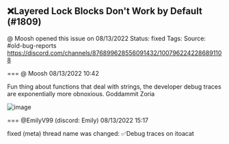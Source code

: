 ## ❌Layered Lock Blocks Don't Work by Default (#1809)
@ Moosh opened this issue on 08/13/2022
Status: fixed
Tags: 
Source: #old-bug-reports https://discord.com/channels/876899628556091432/1007962242286891108


=== @ Moosh 08/13/2022 10:42

Fun thing about functions that deal with strings, the developer debug traces are exponentially more obnoxious. Goddammit Zoria

![image](https://cdn.discordapp.com/attachments/1007962242286891108/1007962256509767740/unknown.png?ex=65ec3d00&is=65d9c800&hm=116169847b8ed88d2c210af761dd7343fb4fa069bf8d14640c67ea9858d03a24&)

=== @EmilyV99 (discord: Emily) 08/13/2022 15:17

fixed
(meta) thread name was changed: ✅Debug traces on itoacat
